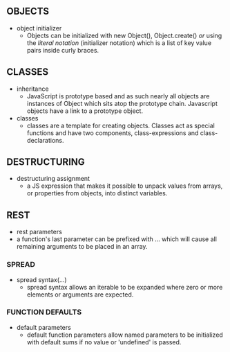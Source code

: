 ## OBJECTS
- object initializer
    - Objects can be initialized with new Object(), Object.create() *or* using the *literal notation* (initializer notation) which is a list of key value pairs inside curly braces.
## CLASSES
- inheritance
    - JavaScript is prototype based and as such nearly all objects are instances of Object which sits atop the prototype chain. Javascript objects have a link to a prototype object.
- classes
    - classes are a template for creating objects. Classes act as special functions and have two components, class-expressions and class-declarations.
## DESTRUCTURING
- destructuring assignment
    - a JS expression that makes it possible to unpack values from arrays, or properties from objects, into distinct variables.
## REST
- rest parameters
- a function's last parameter can be prefixed with ... which will cause all remaining arguments to be placed in an array.
### SPREAD
- spread syntax(...)
    - spread syntax allows an iterable to be expanded where zero or more elements or arguments are expected.
### FUNCTION DEFAULTS
- default parameters
    - default function parameters allow named parameters to be initialized with default sums if no value or 'undefined' is passed.

